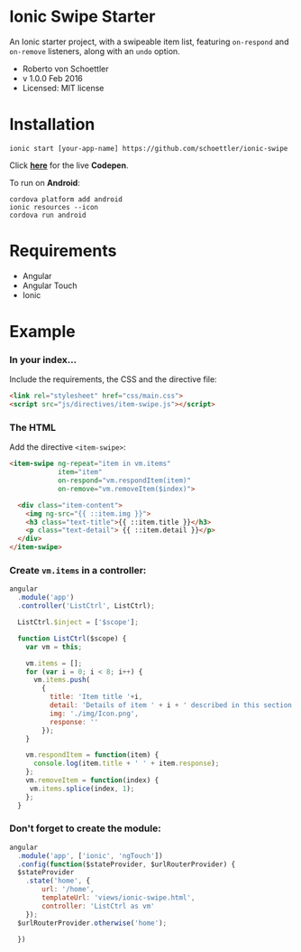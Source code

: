 # Ionic Swipe Starter

An Ionic starter project, with a swipeable item list, featuring `on-respond` and `on-remove` listeners, along with an `undo` option.

- Roberto von Schoettler
- v 1.0.0 Feb 2016
- Licensed: MIT license

# Installation

```shell
ionic start [your-app-name] https://github.com/schoettler/ionic-swipe
```
Click **[here](http://codepen.io/schoettler/pen/qbzGvG)** for the live **Codepen**.

To run on **Android**:
```shell
cordova platform add android
ionic resources --icon
cordova run android
```
# Requirements
- Angular
- Angular Touch
- Ionic

# Example
### In your index...
Include the requirements, the CSS and the directive file:
```html
<link rel="stylesheet" href="css/main.css">
<script src="js/directives/item-swipe.js"></script>
```
### The HTML
Add the directive `<item-swipe>`:
```html
<item-swipe ng-repeat="item in vm.items"
            item="item"
            on-respond="vm.respondItem(item)"
            on-remove="vm.removeItem($index)">

  <div class="item-content">
    <img ng-src="{{ ::item.img }}">
    <h3 class="text-title">{{ ::item.title }}</h3>
    <p class="text-detail"> {{ ::item.detail }}</p>
  </div>
</item-swipe>
```
### Create `vm.items` in a controller:

```javascript
angular
  .module('app')
  .controller('ListCtrl', ListCtrl);

  ListCtrl.$inject = ['$scope'];

  function ListCtrl($scope) {
    var vm = this;

    vm.items = [];
    for (var i = 0; i < 8; i++) {
      vm.items.push(
        {
          title: 'Item title '+i,
          detail: 'Details of item ' + i + ' described in this section.',
          img: './img/Icon.png',
          response: ''
        });
    }

    vm.respondItem = function(item) {
      console.log(item.title + ' ' + item.response);
    };
    vm.removeItem = function(index) {
     vm.items.splice(index, 1);
    };
  }
```

### Don't forget to create the module:

```javascript
angular
  .module('app', ['ionic', 'ngTouch'])
  .config(function($stateProvider, $urlRouterProvider) {
  $stateProvider
    .state('home', {
        url: '/home',
        templateUrl: 'views/ionic-swipe.html',
        controller: 'ListCtrl as vm'
    });
  $urlRouterProvider.otherwise('home');

  })
```
